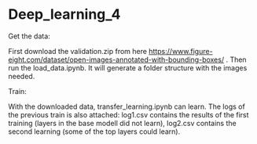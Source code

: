 # Deep_learning_4

Get the data:

First download the validation.zip from here https://www.figure-eight.com/dataset/open-images-annotated-with-bounding-boxes/ .
Then run the load_data.ipynb.
It will generate a folder structure with the images needed.

Train:

With the downloaded data, transfer_learning.ipynb can learn.
The logs of the previous train is also attached:
  log1.csv contains the results of the first training (layers in the base modell did not learn),
  log2.csv contains the second learning (some of the top layers could learn).
